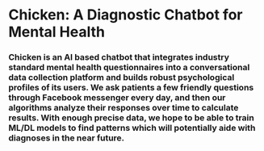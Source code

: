 # Chicken: A Diagnostic Chatbot for Mental Health

### Chicken is an AI based chatbot that integrates industry standard mental health questionnaires into a conversational data collection platform and builds robust psychological profiles of its users. We ask patients a few friendly questions through Facebook messenger every day, and then our algorithms analyze their responses over time to calculate results. With enough precise data, we hope to be able to train ML/DL models to find patterns which will potentially aide with diagnoses in the near future.
